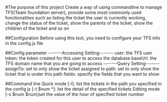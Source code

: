 #The purpose of this project
Create a way of using commandline to manage TFS(Team foundation server), provide some most commonly used functionalities such as listing the ticket the user is currently working, change the status of the ticket, show the parents of the ticket, show the children of the ticket and so on

##Configuration
Before using this tool, you need to configure your TFS info in the config.js file

##Config parameter
-------Accessing Setting-------
user: the TFS user
token: the token created for this user to access the database
baseUrl: the TFS domain name that you are going to access
-------Query Setting-------
assignTo: set to only show the ticket assigned to
path: set to only show the ticket that is under this path
fields: specify the fields that you want to show

##Command line
Quick mode
[-l]: list the tickets in the path you specified in the config js
[-t $num *]: list the detail of the specified tickets
Editing mode
[-s $num $num]set the value of the hour of specified ticket number
